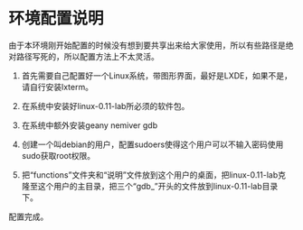 # 环境配置说明

由于本环境刚开始配置的时候没有想到要共享出来给大家使用，所以有些路径是绝对路径写死的，所以配置方法上不太灵活。

1. 首先需要自己配置好一个Linux系统，带图形界面，最好是LXDE，如果不是，请自行安装lxterm。

2. 在系统中安装好linux-0.11-lab所必须的软件包。

3. 在系统中额外安装geany nemiver gdb

4. 创建一个叫debian的用户，配置sudoers使得这个用户可以不输入密码使用sudo获取root权限。

5. 把“functions”文件夹和“说明”文件放到这个用户的桌面，把linux-0.11-lab克隆至这个用户的主目录，把三个“gdb_”开头的文件放到linux-0.11-lab目录下。

配置完成。
